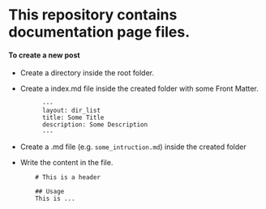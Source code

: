 # This repository contains documentation page files.

#### To create a new post

- Create a directory inside the root folder.

- Create a index.md file inside the created folder with some Front Matter.

    ```
          ---
          layout: dir_list
          title: Some Title
          description: Some Description 
          ---
    ```

- Create a .md file (e.g. `some_intruction.md`) inside the created folder 

- Write the content in the file.

    ```
        # This is a header

        ## Usage
        This is ...

    ```
  
